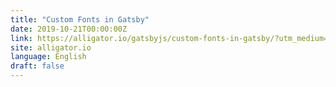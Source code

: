 ```yaml
---
title: "Custom Fonts in Gatsby"
date: 2019-10-21T00:00:00Z
link: https://alligator.io/gatsbyjs/custom-fonts-in-gatsby/?utm_medium=RSS&utm_source=news.12bit.vn
site: alligator.io
language: English
draft: false
---
```

